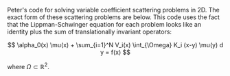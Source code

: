 Peter's code for solving variable coefficient scattering problems in 2D. The exact form of these scattering problems are below. This code uses the fact that the Lippman-Schwinger equation for each problem looks like an identity plus the sum of translationally invariant operators:

$$ \alpha_0(x) \mu(x) + \sum_{i=1}^N V_i(x) \int_{\Omega} K_i (x-y) \mu(y)  d y  = f(x) $$ 

where $\Omega \subset \mathbb{R}^2$.
